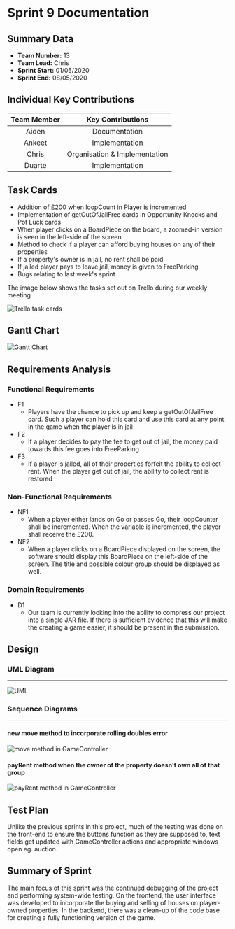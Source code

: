 # Sprint 9 Documentation

## Summary Data

- **Team Number:** 13
- **Team Lead:** Chris
- **Sprint Start:** 01/05/2020
- **Sprint End:** 08/05/2020

## Individual Key Contributions

| Team Member | Key Contributions |
| :---------: | :---------------: |
|    Aiden    |  Documentation    |
|   Ankeet    |  Implementation   |
|    Chris    |  Organisation & Implementation   |
|   Duarte    |  Implementation   |

## Task Cards

- Addition of £200 when loopCount in Player is incremented
- Implementation of getOutOfJailFree cards in Opportunity Knocks and Pot Luck cards
- When player clicks on a BoardPiece on the board, a zoomed-in version is seen in the left-side of the screen
- Method to check if a player can afford buying houses on any of their properties
- If a property's owner is in jail, no rent shall be paid
- If jailed player pays to leave jail, money is given to FreeParking
- Bugs relating to last week's sprint

The image below shows the tasks set out on Trello during our weekly meeting

![Trello task cards](images/trello9.png)

## Gantt Chart

![Gantt Chart](images/gantt9.png)

## Requirements Analysis

### Functional Requirements

- F1
  - Players have the chance to pick up and keep a getOutOfJailFree card. Such a player can hold this card and use this card at any point in the game when the player is in jail
- F2
  - If a player decides to pay the fee to get out of jail, the money paid towards this fee goes into FreeParking
- F3
  - If a player is jailed, all of their properties forfeit the ability to collect rent. When the player get out of jail, the ability to collect rent is restored

### Non-Functional Requirements

- NF1
  - When a player either lands on Go or passes Go, their loopCounter shall be incremented. When the variable is incremented, the player shall receive the £200.
- NF2
  - When a player clicks on a BoardPiece displayed on the screen, the software should display this BoardPiece on the left-side of the screen. The title and possible colour group should be displayed as well.

### Domain Requirements

- D1
  - Our team is currently looking into the ability to compress our project into a single JAR file. If there is sufficient evidence that this will make the creating a game easier, it should be present in the submission.

## Design

### UML Diagram
___

![UML](images/UML9.svg)

### Sequence Diagrams
___

#### new move method to incorporate rolling doubles error

![move method in GameController](images/moveSequence.svg)

#### payRent method when the owner of the property doesn't own all of that group

![payRent method in GameController](images/payRentSequence.svg)

## Test Plan

Unlike the previous sprints in this project, much of the testing was done on the front-end to ensure the buttons function as they are supposed to, text fields get updated with GameController actions and appropriate windows open eg. auction.

## Summary of Sprint

The main focus of this sprint was the continued debugging of the project and performing system-wide testing. On the frontend, the user interface was developed to incorporate the buying and selling of houses on player-owned properties. In the backend, there was a clean-up of the code base for creating a fully functioning version of the game.
